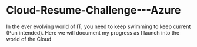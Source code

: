 # Cloud-Resume-Challenge---Azure
In the ever evolving world of IT, you need to keep swimming to keep current (Pun intended). Here we will document my progress as I launch into the world of the Cloud
